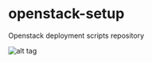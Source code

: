 # openstack-setup
Openstack deployment scripts repository

![alt tag](http://www.cloudenablers.com/wp-content/themes/openmind/img/cloudenablers_logo.png)
